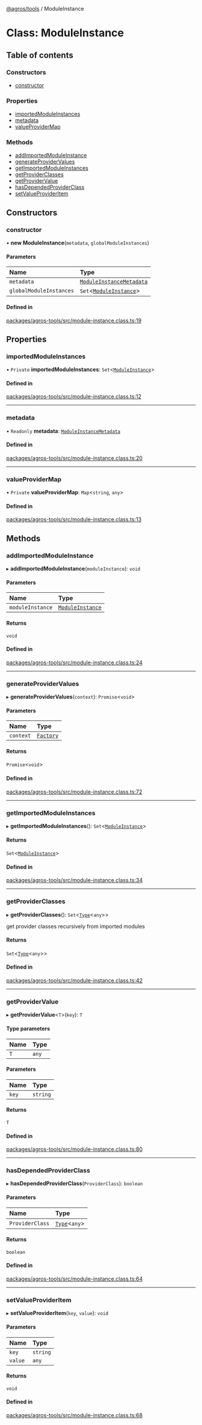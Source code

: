 [@agros/tools](../index.md) / ModuleInstance

# Class: ModuleInstance

## Table of contents

### Constructors

- [constructor](ModuleInstance.md#constructor)

### Properties

- [importedModuleInstances](ModuleInstance.md#importedmoduleinstances)
- [metadata](ModuleInstance.md#metadata)
- [valueProviderMap](ModuleInstance.md#valueprovidermap)

### Methods

- [addImportedModuleInstance](ModuleInstance.md#addimportedmoduleinstance)
- [generateProviderValues](ModuleInstance.md#generateprovidervalues)
- [getImportedModuleInstances](ModuleInstance.md#getimportedmoduleinstances)
- [getProviderClasses](ModuleInstance.md#getproviderclasses)
- [getProviderValue](ModuleInstance.md#getprovidervalue)
- [hasDependedProviderClass](ModuleInstance.md#hasdependedproviderclass)
- [setValueProviderItem](ModuleInstance.md#setvalueprovideritem)

## Constructors

### <a id="constructor" name="constructor"></a> constructor

• **new ModuleInstance**(`metadata`, `globalModuleInstances`)

#### Parameters

| Name | Type |
| :------ | :------ |
| `metadata` | [`ModuleInstanceMetadata`](../interfaces/ModuleInstanceMetadata.md) |
| `globalModuleInstances` | `Set`<[`ModuleInstance`](ModuleInstance.md)\> |

#### Defined in

[packages/agros-tools/src/module-instance.class.ts:19](https://github.com/agrosjs/agros/blob/45f6140/packages/agros-tools/src/module-instance.class.ts#L19)

## Properties

### <a id="importedmoduleinstances" name="importedmoduleinstances"></a> importedModuleInstances

• `Private` **importedModuleInstances**: `Set`<[`ModuleInstance`](ModuleInstance.md)\>

#### Defined in

[packages/agros-tools/src/module-instance.class.ts:12](https://github.com/agrosjs/agros/blob/45f6140/packages/agros-tools/src/module-instance.class.ts#L12)

___

### <a id="metadata" name="metadata"></a> metadata

• `Readonly` **metadata**: [`ModuleInstanceMetadata`](../interfaces/ModuleInstanceMetadata.md)

#### Defined in

[packages/agros-tools/src/module-instance.class.ts:20](https://github.com/agrosjs/agros/blob/45f6140/packages/agros-tools/src/module-instance.class.ts#L20)

___

### <a id="valueprovidermap" name="valueprovidermap"></a> valueProviderMap

• `Private` **valueProviderMap**: `Map`<`string`, `any`\>

#### Defined in

[packages/agros-tools/src/module-instance.class.ts:13](https://github.com/agrosjs/agros/blob/45f6140/packages/agros-tools/src/module-instance.class.ts#L13)

## Methods

### <a id="addimportedmoduleinstance" name="addimportedmoduleinstance"></a> addImportedModuleInstance

▸ **addImportedModuleInstance**(`moduleInstance`): `void`

#### Parameters

| Name | Type |
| :------ | :------ |
| `moduleInstance` | [`ModuleInstance`](ModuleInstance.md) |

#### Returns

`void`

#### Defined in

[packages/agros-tools/src/module-instance.class.ts:24](https://github.com/agrosjs/agros/blob/45f6140/packages/agros-tools/src/module-instance.class.ts#L24)

___

### <a id="generateprovidervalues" name="generateprovidervalues"></a> generateProviderValues

▸ **generateProviderValues**(`context`): `Promise`<`void`\>

#### Parameters

| Name | Type |
| :------ | :------ |
| `context` | [`Factory`](../interfaces/Factory.md) |

#### Returns

`Promise`<`void`\>

#### Defined in

[packages/agros-tools/src/module-instance.class.ts:72](https://github.com/agrosjs/agros/blob/45f6140/packages/agros-tools/src/module-instance.class.ts#L72)

___

### <a id="getimportedmoduleinstances" name="getimportedmoduleinstances"></a> getImportedModuleInstances

▸ **getImportedModuleInstances**(): `Set`<[`ModuleInstance`](ModuleInstance.md)\>

#### Returns

`Set`<[`ModuleInstance`](ModuleInstance.md)\>

#### Defined in

[packages/agros-tools/src/module-instance.class.ts:34](https://github.com/agrosjs/agros/blob/45f6140/packages/agros-tools/src/module-instance.class.ts#L34)

___

### <a id="getproviderclasses" name="getproviderclasses"></a> getProviderClasses

▸ **getProviderClasses**(): `Set`<[`Type`](../index.md#type)<`any`\>\>

get provider classes recursively from imported modules

#### Returns

`Set`<[`Type`](../index.md#type)<`any`\>\>

#### Defined in

[packages/agros-tools/src/module-instance.class.ts:42](https://github.com/agrosjs/agros/blob/45f6140/packages/agros-tools/src/module-instance.class.ts#L42)

___

### <a id="getprovidervalue" name="getprovidervalue"></a> getProviderValue

▸ **getProviderValue**<`T`\>(`key`): `T`

#### Type parameters

| Name | Type |
| :------ | :------ |
| `T` | `any` |

#### Parameters

| Name | Type |
| :------ | :------ |
| `key` | `string` |

#### Returns

`T`

#### Defined in

[packages/agros-tools/src/module-instance.class.ts:80](https://github.com/agrosjs/agros/blob/45f6140/packages/agros-tools/src/module-instance.class.ts#L80)

___

### <a id="hasdependedproviderclass" name="hasdependedproviderclass"></a> hasDependedProviderClass

▸ **hasDependedProviderClass**(`ProviderClass`): `boolean`

#### Parameters

| Name | Type |
| :------ | :------ |
| `ProviderClass` | [`Type`](../index.md#type)<`any`\> |

#### Returns

`boolean`

#### Defined in

[packages/agros-tools/src/module-instance.class.ts:64](https://github.com/agrosjs/agros/blob/45f6140/packages/agros-tools/src/module-instance.class.ts#L64)

___

### <a id="setvalueprovideritem" name="setvalueprovideritem"></a> setValueProviderItem

▸ **setValueProviderItem**(`key`, `value`): `void`

#### Parameters

| Name | Type |
| :------ | :------ |
| `key` | `string` |
| `value` | `any` |

#### Returns

`void`

#### Defined in

[packages/agros-tools/src/module-instance.class.ts:68](https://github.com/agrosjs/agros/blob/45f6140/packages/agros-tools/src/module-instance.class.ts#L68)
